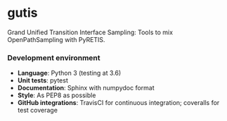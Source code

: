 # gutis

Grand Unified Transition Interface Sampling: Tools to mix OpenPathSampling
with PyRETIS.


### Development environment

* **Language**: Python 3 (testing at 3.6)
* **Unit tests**: pytest
* **Documentation**: Sphinx with numpydoc format
* **Style**: As PEP8 as possible
* **GitHub integrations**: TravisCI for continuous integration; coveralls
  for test coverage
